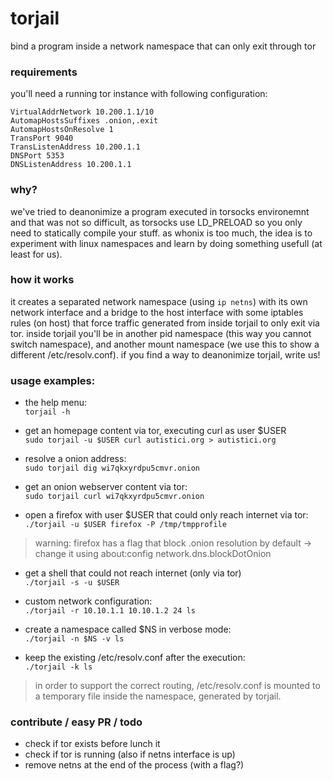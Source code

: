# torjail
bind a program inside a network namespace that can only exit through tor

### requirements
you'll need a running tor instance with following configuration:
```
VirtualAddrNetwork 10.200.1.1/10
AutomapHostsSuffixes .onion,.exit
AutomapHostsOnResolve 1
TransPort 9040
TransListenAddress 10.200.1.1
DNSPort 5353
DNSListenAddress 10.200.1.1
```

### why?
we've tried to deanonimize a program executed in torsocks environemnt and that was not so difficult, as torsocks use LD_PRELOAD so you only need to statically compile your stuff.
as whonix is too much, the idea is to experiment with linux namespaces and learn by doing something usefull (at least for us).


### how it works
it creates a separated network namespace (using `ip netns`) with its own network
interface and a bridge to the host interface with some iptables rules (on host)
that force traffic generated from inside torjail to only exit via tor.
inside torjail you'll be in another pid namespace (this way you cannot switch
namespace), and another mount namespace (we use this to show a different /etc/resolv.conf).
if you find a way to deanonimize torjail, write us!

### usage examples:
 
- the help menu:  
`torjail -h`

- get an homepage content via tor, executing curl as user $USER  
`sudo torjail -u $USER curl autistici.org > autistici.org `

- resolve a onion address:  
`sudo torjail dig wi7qkxyrdpu5cmvr.onion`

- get an onion webserver content via tor:  
`sudo torjail curl wi7qkxyrdpu5cmvr.onion`

- open a firefox with user $USER that could only reach internet via tor:
`./torjail -u $USER firefox -P /tmp/tmpprofile`  

> warning: firefox has a flag that block .onion resolution by default -> change it using about:config network.dns.blockDotOnion

- get a shell that could not reach internet (only via tor)  
`./torjail -s -u $USER`

- custom network configuration:  
`./torjail -r 10.10.1.1 10.10.1.2 24 ls`

- create a namespace called $NS in verbose mode:  
`./torjail -n $NS -v ls`

- keep the existing /etc/resolv.conf after the execution:  
`./torjail -k ls`

> in order to support the correct routing, /etc/resolv.conf is mounted to a temporary file inside the namespace, generated by torjail.


### contribute / easy PR / todo
- check if tor exists before lunch it
- check if tor is running (also if netns interface is up)
- remove netns at the end of the process (with a flag?)
